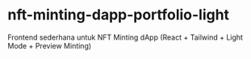 # nft-minting-dapp-portfolio-light
Frontend sederhana untuk NFT Minting dApp (React + Tailwind + Light Mode + Preview Minting)
